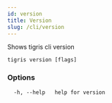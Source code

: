 ```yaml
---
id: version
title: Version
slug: /cli/version
---
```


Shows tigris cli version

```
tigris version [flags]
```

### Options

```
  -h, --help   help for version
```
